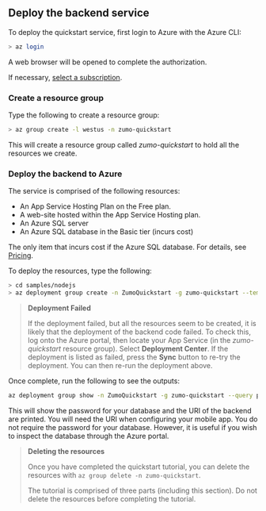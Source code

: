## Deploy the backend service

To deploy the quickstart service, first login to Azure with the Azure CLI:

```bash
> az login
```

A web browser will be opened to complete the authorization.

If necessary, [select a subscription](https://docs.microsoft.com/cli/azure/manage-azure-subscriptions-azure-cli).

### Create a resource group

Type the following to create a resource group:

```bash
> az group create -l westus -n zumo-quickstart
```

This will create a resource group called _zumo-quickstart_ to hold all the resources we create.  

### Deploy the backend to Azure

The service is comprised of the following resources:

* An App Service Hosting Plan on the Free plan.
* A web-site hosted within the App Service Hosting plan.
* An Azure SQL server
* An Azure SQL database in the Basic tier (incurs cost)

The only item that incurs cost if the Azure SQL database.  For details, see [Pricing](https://azure.microsoft.com/en-us/pricing/details/sql-database/single/).

To deploy the resources, type the following:

```bash
> cd samples/nodejs
> az deployment group create -n ZumoQuickstart -g zumo-quickstart --template-file ./azuredeploy.json
```

> **Deployment Failed**
>
> If the deployment failed, but all the resources seem to be created, it is likely that the deployment of the backend code failed.  To check this, log onto the Azure portal, then locate your App Service (in the _zumo-quickstart_ resource group).  Select **Deployment Center**.  If the deployment is listed as failed, press the **Sync** button to re-try the deployment.  You can then re-run the deployment above.

Once complete, run the following to see the outputs:

```bash
az deployment group show -n ZumoQuickstart -g zumo-quickstart --query properties.outputs
```

This will show the password for your database and the URI of the backend are printed.  You will need the URI when configuring your mobile app.  You do not require the password for your database.  However, it is useful if you wish to inspect the database through the Azure portal.

> **Deleting the resources**
>
> Once you have completed the quickstart tutorial, you can delete the resources with `az group delete -n zumo-quickstart`.
> 
> The tutorial is comprised of three parts (including this section).  Do not delete the resources before completing the tutorial.
